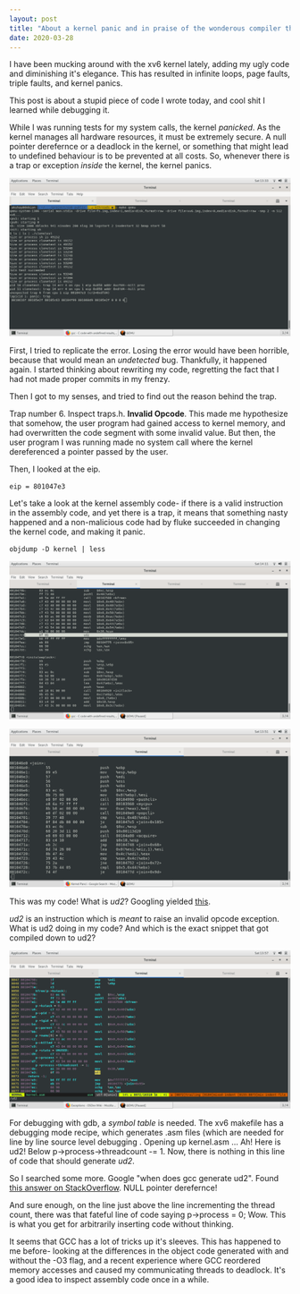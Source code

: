 ```yaml
---
layout: post
title: "About a kernel panic and in praise of the wonderous compiler that is GCC"
date: 2020-03-28
---
```


I have been mucking around with the xv6 kernel lately, adding my ugly code and
diminishing it's elegance. This has resulted in infinite loops, page faults,
triple faults, and kernel panics. 

This post is about a stupid piece of code I wrote today, and cool shit I learned
while debugging it.

While I was running tests for my system calls, the kernel *panicked*. As the
kernel manages all hardware resources, it must be extremely secure. A null
pointer derefernce or a deadlock in the kernel, or something that might lead to
undefined behaviour is to be prevented at all costs. So, whenever there is a
trap or exception *inside* the kernel, the kernel panics.

![The kernel panicked. And so did I](/images/panic_image.png)

First, I tried to replicate the error. Losing the error would have been
horrible, because that would mean an *undetected* bug. Thankfully, it happened
again. I started thinking about rewriting my code, regretting the fact that I 
had not made proper commits in my frenzy.

Then I got to my senses, and tried to find out the reason behind the trap.

Trap number 6. Inspect traps.h. **Invalid Opcode**. This made me hypothesize
that somehow, the user program had gained access to kernel memory, and had
overwritten the code segment with some invalid value. But then, the user program
I was running made no system call where the kernel dereferenced a pointer passed
by the user.

Then, I looked at the eip. 

	eip = 801047e3

Let's take a look at the kernel assembly code- if there is a valid instruction
in the assembly code, and yet there is a trap, it means that something nasty
happened and a non-malicious code had by fluke succeeded in changing the kernel 
code, and making it panic.

	objdump -D kernel | less

![Object dump shows a strange instruction](/images/objdump.png)

![Image implicating me](/images/join.png)

This was my code! What is *ud2*? Googling yielded
[this](http://ftp.neutrino.es/x86InstructionSet/UD2.html).

*ud2* is an instruction which is *meant* to raise an invalid opcode exception.
What is ud2 doing in my code? And which is the exact snippet that got compiled
down to ud2?

![Annotated kernel.asm file](/images/kernel_asm.png)

For debugging with gdb, a *symbol table* is needed. The xv6 makefile has a
debugging mode recipe, which generates .asm files (which are needed for line by
line source level debugging . Opening up kernel.asm ...  Ah! Here is ud2! Below
p\-\>process\-\>threadcount -= 1. Now, there is nothing in this line of code
that should generate *ud2*. 

So I searched some more. Google "when does gcc generate ud2". Found [this answer
on
StackOverflow](https://stackoverflow.com/questions/26309300/c-code-with-undefined-results-compiler-generates-invalid-code-with-o3).
NULL pointer derefernce! 

And sure enough, on the line just above the line incrementing the thread count,
there was that fateful line of code saying p\-\>process = 0; Wow. This is what
you get for arbitrarily inserting code without thinking.

It seems that GCC has a lot of tricks up it's sleeves. This has happened to me
before- looking at the differences in the object code generated with and without
the -O3 flag, and a recent experience where GCC reordered memory accesses and
caused my communicating threads to deadlock. It's a good idea to inspect 
assembly code once in a while.
